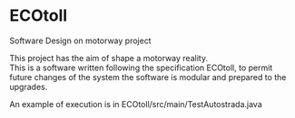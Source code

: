 # ECOtoll
Software Design on motorway project

This project has the aim of shape a motorway reality.<br>
This is a software written following the specification ECOtoll, to permit future changes of the system the software is modular and prepared to the upgrades.

An example of execution is in ECOtoll/src/main/TestAutostrada.java



